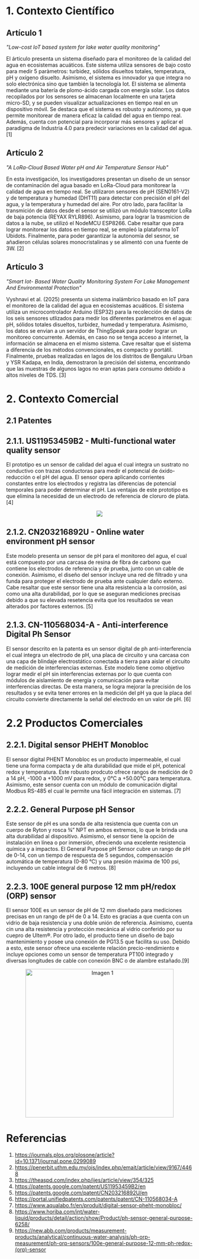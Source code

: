 # 1. Contexto Científico

## Artículo 1
*"Low-cost IoT based system for lake water quality monitoring"*

El árticulo presenta un sistema diseñado para el monitoreo de la calidad del agua en ecosistemas acuáticos. Este sistema utiliza sensores de bajo costo para medir 5 paràmetros: turbidez, sólidos disueltos totales, temperatura, pH y oxígeno disuelto. Asimismo, el sistema es innovador ya que integra no solo electrónica sino que también la tecnología Iot. El sistema se alimenta mediante una batería de plomo-ácido cargada con energía solar. Los datos recopilados por los sensores se almacenan localmente en una tarjeta micro-SD, y se pueden visualizar actualizaciones en tiempo real en un dispositivo móvil. Se destaca que el sistema es robusto y autónomo, ya que permite monitorear de manera eficaz la calidad del agua en tiempo real. Además, cuenta con potencial para incorporar más sensores y aplicar el paradigma de Industria 4.0 para predecir variaciones en la calidad del agua. [1]

## Artículo 2
*"A LoRa-Cloud Based Water pH and Air Temperature Sensor Hub"*

En esta investigación, los investigadores presentan un diseño de un sensor de contaminación del agua basado en LoRa-Cloud para monitorear la calidad de agua en tiempo real. Se utilizaron sensores de pH (SEN0161-V2) y de temperatura y humedad (DHT11) para detectar con precisión el pH del agua, y la temperatura y humedad del aire.
Por otro lado, para facilitar la transmición de datos desde el sensor se utilizó un módulo transceptor LoRa de baja potencia (REYAX RYLR896). Asimismo, para lograr la trasmicion de datos a la nube, se utilizó el NodeMCU ESP8266. Cabe resaltar que para lograr monitorear los datos en tiempo real, se empleó la plataforma IoT Ubidots. 
Finalmente, para poder garantizar la autonomía del sesnor, se añadieron células solares monocristalinas y se alimentó con una fuente de 3W. [2]

## Artículo 3
*"Smart  Iot- Based  Water  Quality  Monitoring  System  For  Lake Management And Environmental Protection"*

Vyshnavi et al. (2025) presenta un sistema inalámbrico basado en IoT para el monitoreo de la calidad del agua en ecosistemas acuáticos. El sistema utiliza un microcontrolador Arduino (ESP32) para la recolección de datos de los seis sensores utlizados para medir los diferentes parámetros en el agua: pH, sólidos totales disueltos, turbidez, humedad y temperatura. Asimismo, los datos se envian a un servidor de ThingSpeak para poder lograr un monitoreo concurrente. Además, en caso no se tenga acceso a internet, la información se almacena en el mismo sistema. Cave resaltar que el sistema a diferencia de los métodos convencionales, es compacto y portátil. Finalmente, pruebas realizadas en lagos de los distritos de Bengaluru Urban y YSR Kadapa, en India, demostraron la precisión del sistema, encontrando que las muestras de algunos lagos no eran aptas para consumo debido a altos niveles de TDS. [3]

# 2. Contexto Comercial

## 2.1 Patentes

## 2.1.1. US11953459B2 - Multi-functional water quality sensor

El prototipo es un sensor de calidad del agua el cual integra un sustrato no conductivo con trazas conductoras para medir el potencial de óxido-reducción o el pH del agua. El sensor opera aplicando corrientes constantes entre los electrodos y registra las diferencias de potencial temporales para poder determinar el pH. Las ventajas de este prototipo es que elimina la necesidad de un electrodo de referencia de cloruro de plata. [4]

<p align= "center">
  <img src="https://github.com/aquinoestoyxd/FD-Grupo2/blob/main/Imágenes/100E%20general%20purpose%2012%20mm%20pH:redox%20(ORP)%20sensor.jpeg?raw=true"/>
</p>

## 2.1.2. CN203216892U - Online water environment pH sensor

Este modelo presenta un sensor de pH para el monitoreo del agua, el cual está compuesto por una carcasa de resina de fibra de carbono que contiene los electrodos de referencia y de prueba, junto con un cable de conexión. Asimismo, el diseño del sensor incluye una red de filtrado y una funda para proteger el electrodo de prueba ante cualquier daño externo. Cabe resaltar que este sensor tiene una alta resistencia a la corrosión, asi como una alta durabilidad, por lo que se aseguran mediciones precisas debido a que su elevada resetencia evita que los resultados se vean alterados por factores externos. [5]

## 2.1.3. CN-110568034-A - Anti-interference Digital Ph Sensor

El sensor descrito en la patenta es un sensor digital de ph anti-interferencia el cual integra un electrodo de pH, una placa de circuito y una carcasa con una capa de blindaje electrostático conectada a tierra para aislar el circuito de medición de interferencias externas. Este modelo tiene como objetivo lograr medir el pH sin interferencias externas por lo que cuenta con módulos de aislamiento de energía y comunicación para evitar interferencias directas. De esta manera, se logra mejorar la precisión de los resultados y se evita tener errores en la medición del pH ya que la placa del circuito convierte directamente la señal del electrodo en un valor de pH. [6] 

# 2.2 Productos Comerciales

## 2.2.1. Digital sensor PHEHT Monobloc

El sensor digital PHENT Monobloc es un producto impermeable, el cual tiene una forma compacta y de alta durabilidad que mide el pH, potenical redox y temperatura. Este robusto prodcuto ofrece rangos de medición de 0 a 14 pH, -1000 a +1000 mV para redox, y 0°C a +50.00°C para temperatura. Asimismo, este sensor cuenta con un módulo de comunicación digital Modbus RS-485 el cual le permite una fácil integración en sistemas. [7]

## 2.2.2. General Purpose pH Sensor

Este sensor de pH es una sonda de alta resistencia que cuenta con un cuerpo de Ryton y rosca ¾” NPT en ambos extremos, lo que le brinda una alta durabilidad al dispositivo. Asimismo, el sensor tiene la opción de instalación en línea o por inmersión, ofreciendo una excelente resistencia química y a impactos. El General Purpose pH Sensor cubre un rango de pH de 0-14, con un tiempo de respuesta de 5 segundos, compensación automática de temperatura (0-80 °C) y una presión máxima de 100 psi, incluyendo un cable integral de 6 metros. [8]

## 2.2.3. 100E general purpose 12 mm pH/redox (ORP) sensor

El sensor 100E es un sensor de pH de 12 mm diseñado para mediciones precisas en un rango de pH de 0 a 14. Esto es gracias a que cuenta con un vidrio de baja resistencia y una doble unión de referencia. Asimismo, cuenta cin una alta resistencia y protección mecánica al vidrio conferido por su cuepro de Ultem®. Por otro lado, el producto tiene un diseño de bajo mantenimiento y posee una conexión de PG13.5 que facilita su uso. Debido a esto, este sensor ofrece una excelente relación precio-rendimiento e incluye opciones como un sensor de temperatura PT100 integrado y diversas longitudes de cable con conexión BNC o de alambre estañado.[9]

<p align= "center">
  <img src="https://github.com/aquinoestoyxd/FD-Grupo2/blob/main/Imágenes/100E%20general%20purpose%2012%20mm%20pH:redox%20(ORP)%20sensor.jpeg?raw=true" alt="Imagen 1" width="400">
</p>

# Referencias
1. https://journals.plos.org/plosone/article?id=10.1371/journal.pone.0299089
2. https://penerbit.uthm.edu.my/ojs/index.php/emait/article/view/9167/4468
3. https://theaspd.com/index.php/ijes/article/view/354/325
4. https://patents.google.com/patent/US11953459B2/en
5. https://patents.google.com/patent/CN203216892U/en
6. https://portal.unifiedpatents.com/patents/patent/CN-110568034-A
7. https://www.aqualabo.fr/en/produit/digital-sensor-pheht-monobloc/
8. https://www.horiba.com/int/water-liquid/products/detail/action/show/Product/ph-sensor-general-purpose-6258/
9. https://new.abb.com/products/measurement-products/analytical/continuous-water-analysis/ph-orp-measurement/ph-orp-sensors/100e-general-purpose-12-mm-ph-redox-(orp)-sensor
